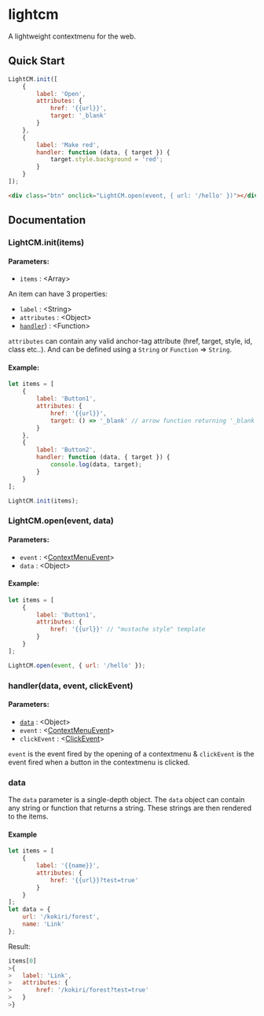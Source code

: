 # lightcm
A lightweight contextmenu for the web.

## Quick Start
```javascript
LightCM.init([
    {
        label: 'Open',
        attributes: {
            href: '{{url}}',
            target: '_blank'
        }
    },
    {
        label: 'Make red',
        handler: function (data, { target }) {
            target.style.background = 'red';
        }
    }
]);

```

```html
<div class="btn" onclick="LightCM.open(event, { url: '/hello' })"></div>
```

## Documentation


### LightCM.init(items)
#### Parameters:
 * `items` : \<Array\>

An item can have 3 properties:
 * `label` : \<String\>
 * `attributes` : \<Object\>
 * [`handler`](#handlerdata-event-clickEvent)) : \<Function\>

`attributes` can contain any valid anchor-tag attribute (href, target, style, id, class etc..). And can be defined using a `String` or `Function` => `String`.

#### Example:
```javascript
let items = [
    {
        label: 'Button1',
        attributes: {
            href: '{{url}}',
            target: () => '_blank' // arrow function returning '_blank'.
        }
    },
    {
        label: 'Button2',
        handler: function (data, { target }) {
            console.log(data, target);
        }
    }
];

LightCM.init(items);
```


### LightCM.open(event, data)
#### Parameters:
 * `event` : \<[ContextMenuEvent](https://developer.mozilla.org/en-US/docs/Web/Events/contextmenu)\>
 * `data` : \<Object\>



#### Example:
```javascript
let items = [
    {
        label: 'Button1',
        attributes: {
            href: '{{url}}' // "mustache style" template
        }
    }
];

LightCM.open(event, { url: '/hello' });
```


### handler(data, event, clickEvent)
#### Parameters:
 * [`data`](#data) : \<Object\>
 * `event` : \<[ContextMenuEvent](https://developer.mozilla.org/en-US/docs/Web/Events/contextmenu)\>
 * `clickEvent` : \<[ClickEvent](https://developer.mozilla.org/en/docs/Web/Events/click)\>

`event` is the event fired by the opening of a contextmenu & `clickEvent` is the event fired when a button in the contextmenu is clicked.


### data
The `data` parameter is a single-depth object. The `data` object can contain any string or function that returns a string. These strings are then rendered to the items.

#### Example
```js
let items = [
    {
        label: '{{name}}',
        attributes: {
            href: '{{url}}?test=true'
        }
    }
];
let data = {
    url: '/kokiri/forest',
    name: 'Link'
};
```
Result:
```js
items[0]
>{
>   label: 'Link',
>   attributes: {
>       href: '/kokiri/forest?test=true'
>   }
>}
```

